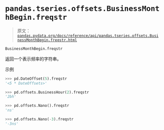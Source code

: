 # `pandas.tseries.offsets.BusinessMonthBegin.freqstr`

> 原文：[`pandas.pydata.org/docs/reference/api/pandas.tseries.offsets.BusinessMonthBegin.freqstr.html`](https://pandas.pydata.org/docs/reference/api/pandas.tseries.offsets.BusinessMonthBegin.freqstr.html)

```py
BusinessMonthBegin.freqstr
```

返回一个表示频率的字符串。

示例

```py
>>> pd.DateOffset(5).freqstr
'<5 * DateOffsets>' 
```

```py
>>> pd.offsets.BusinessHour(2).freqstr
'2bh' 
```

```py
>>> pd.offsets.Nano().freqstr
'ns' 
```

```py
>>> pd.offsets.Nano(-3).freqstr
'-3ns' 
```
